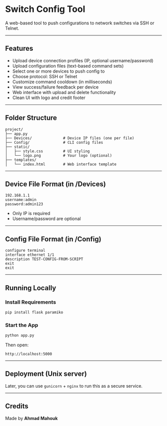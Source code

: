 # Switch Config Tool

A web-based tool to push configurations to network switches via SSH or Telnet.

---

## Features

* Upload device connection profiles (IP, optional username/password)
* Upload configuration files (text-based command sets)
* Select one or more devices to push config to
* Choose protocol: SSH or Telnet
* Customize command cooldown (in milliseconds)
* View success/failure feedback per device
* Web interface with upload and delete functionality
* Clean UI with logo and credit footer

---

## Folder Structure

```
project/
├── app.py
├── Devices/              # Device IP files (one per file)
├── Config/               # CLI config files
├── static/
│   ├── style.css         # UI styling
│   └── logo.png          # Your logo (optional)
├── templates/
│   └── index.html        # Web interface template
```

---

## Device File Format (in /Devices)

```
192.168.1.1
username:admin
password:admin123
```

* Only IP is required
* Username/password are optional

---

## Config File Format (in /Config)

```
configure terminal
interface ethernet 1/1
description TEST-CONFIG-FROM-SCRIPT
exit
exit
```

---

## Running Locally

### Install Requirements

```bash
pip install flask paramiko
```

### Start the App

```bash
python app.py
```

Then open:

```
http://localhost:5000
```

---

## Deployment (Unix server)

Later, you can use `gunicorn` + `nginx` to run this as a secure service.

---

## Credits

Made by **Ahmad Mahouk**
